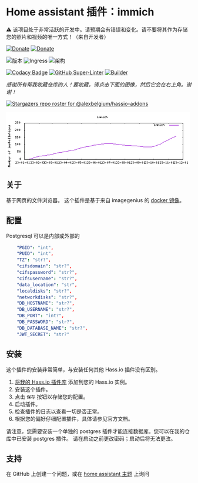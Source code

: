 # Home assistant 插件：immich

⚠️ 该项目处于非常活跃的开发中。请预期会有错误和变化。请不要将其作为存储您的照片和视频的唯一方式！（来自开发者）

[![Donate][donation-badge]](https://www.buymeacoffee.com/alexbelgium)
[![Donate][paypal-badge]](https://www.paypal.com/donate/?hosted_button_id=DZFULJZTP3UQA)

![版本](https://img.shields.io/badge/dynamic/json?label=Version&query=%24.version&url=https%3A%2F%2Fraw.githubusercontent.com%2Falexbelgium%2Fhassio-addons%2Fmaster%2Fimmich%2Fconfig.json)
![Ingress](https://img.shields.io/badge/dynamic/json?label=Ingress&query=%24.ingress&url=https%3A%2F%2Fraw.githubusercontent.com%2Falexbelgium%2Fhassio-addons%2Fmaster%2Fimmich%2Fconfig.json)
![架构](https://img.shields.io/badge/dynamic/json?color=success&label=Arch&query=%24.arch&url=https%3A%2F%2Fraw.githubusercontent.com%2Falexbelgium%2Fhassio-addons%2Fmaster%2Fimmich%2Fconfig.json)

[![Codacy Badge](https://app.codacy.com/project/badge/Grade/9c6cf10bdbba45ecb202d7f579b5be0e)](https://www.codacy.com/gh/alexbelgium/hassio-addons/dashboard?utm_source=github.com&utm_medium=referral&utm_content=alexbelgium/hassio-addons&utm_campaign=Badge_Grade)
[![GitHub Super-Linter](https://img.shields.io/github/actions/workflow/status/alexbelgium/hassio-addons/weekly-supelinter.yaml?label=Lint%20code%20base)](https://github.com/alexbelgium/hassio-addons/actions/workflows/weekly-supelinter.yaml)
[![Builder](https://img.shields.io/github/actions/workflow/status/alexbelgium/hassio-addons/onpush_builder.yaml?label=Builder)](https://github.com/alexbelgium/hassio-addons/actions/workflows/onpush_builder.yaml)

[donation-badge]: https://img.shields.io/badge/Buy%20me%20a%20coffee%20(no%20paypal)-%23d32f2f?logo=buy-me-a-coffee&style=flat&logoColor=white
[paypal-badge]: https://img.shields.io/badge/Buy%20me%20a%20coffee%20with%20Paypal-0070BA?logo=paypal&style=flat&logoColor=white

_感谢所有帮我收藏仓库的人！要收藏，请点击下面的图像，然后它会在右上角。谢谢！_

[![Stargazers repo roster for @alexbelgium/hassio-addons](https://raw.githubusercontent.com/alexbelgium/hassio-addons/master/.github/stars2.svg)](https://github.com/alexbelgium/hassio-addons/stargazers)

![下载演变](https://raw.githubusercontent.com/alexbelgium/hassio-addons/master/immich/stats.png)

## 关于

基于网页的文件浏览器。
这个插件是基于来自 imagegenius 的 [docker 镜像](https://github.com/imagegenius/docker-immich)。

## 配置

Postgresql 可以是内部或外部的

```yaml
    "PGID": "int",
    "PUID": "int",
    "TZ": "str?",
    "cifsdomain": "str?",
    "cifspassword": "str?",
    "cifsusername": "str?",
    "data_location": "str",
    "localdisks": "str?",
    "networkdisks": "str?",
    "DB_HOSTNAME": "str?",
    "DB_USERNAME": "str?",
    "DB_PORT": "int?",
    "DB_PASSWORD": "str?",
    "DB_DATABASE_NAME": "str?",
    "JWT_SECRET": "str?"
```

## 安装

这个插件的安装非常简单，与安装任何其他 Hass.io 插件没有区别。

1. [将我的 Hass.io 插件库][repository] 添加到您的 Hass.io 实例。
1. 安装这个插件。
1. 点击 `保存` 按钮以存储您的配置。
1. 启动插件。
1. 检查插件的日志以查看一切是否正常。
1. 根据您的偏好仔细配置插件，具体请参见官方文档。

请注意，您需要安装一个单独的 postgres 插件才能连接数据库。您可以在我的仓库中已安装 postgres 插件。
请在启动之前更改密码；启动后将无法更改。

## 支持

在 GitHub 上创建一个问题，或在 [home assistant 主题](https://community.home-assistant.io/t/home-assistant-addon-immich/282108/3) 上询问

[repository]: https://github.com/alexbelgium/hassio-addons
[aarch64-shield]: https://img.shields.io/badge/aarch64-yes-green.svg
[amd64-shield]: https://img.shields.io/badge/amd64-yes-green.svg
[armv7-shield]: https://img.shields.io/badge/armv7-yes-green.svg